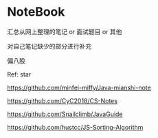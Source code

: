 # NoteBook
汇总从网上整理的笔记 or 面试题目 or 其他

对自己笔记缺少的部分进行补充

偏八股

Ref: star

https://github.com/minfei-miffy/Java-mianshi-note

https://github.com/CyC2018/CS-Notes

https://github.com/Snailclimb/JavaGuide

https://github.com/hustcc/JS-Sorting-Algorithm

